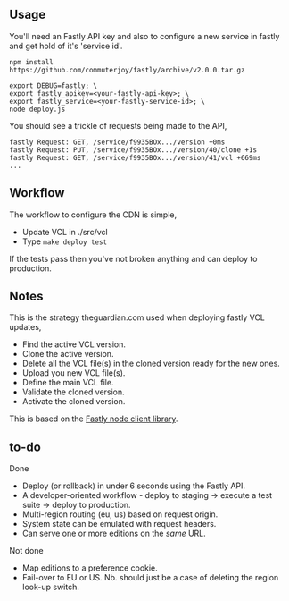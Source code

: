 
## Usage

You'll need an Fastly API key and also to configure a new service in fastly and
get hold of it's 'service id'.

    npm install https://github.com/commuterjoy/fastly/archive/v2.0.0.tar.gz
   
    export DEBUG=fastly; \
    export fastly_apikey=<your-fastly-api-key>; \
    export fastly_service=<your-fastly-service-id>; \
    node deploy.js

You should see a trickle of requests being made to the API, 

    fastly Request: GET, /service/f9935BOx.../version +0ms
    fastly Request: PUT, /service/f9935BOx.../version/40/clone +1s
    fastly Request: GET, /service/f9935BOx.../version/41/vcl +669ms
    ...

## Workflow

The workflow to configure the CDN is simple,

 - Update VCL in ./src/vcl
 - Type `make deploy test`

If the tests pass then you've not broken anything and can deploy to production.

## Notes

This is the strategy theguardian.com used when deploying fastly VCL updates,

 - Find the active VCL version.
 - Clone the active version.
 - Delete all the VCL file(s) in the cloned version ready for the new ones.
 - Upload you new VCL file(s).
 - Define the main VCL file.
 - Validate the cloned version.
 - Activate the cloned version.

This is based on the [Fastly node client library](https://github.com/commuterjoy/fastly).

## to-do

Done

- Deploy (or rollback) in under 6 seconds using the Fastly API.
- A developer-oriented workflow - deploy to staging -> execute a test suite -> deploy to production.
- Multi-region routing (eu, us) based on request origin. 
- System state can be emulated with request headers.
- Can serve one or more editions on the *same* URL.

Not done 

- Map editions to a preference cookie.
- Fail-over to EU or US. Nb. should just be a case of deleting the region look-up switch.

